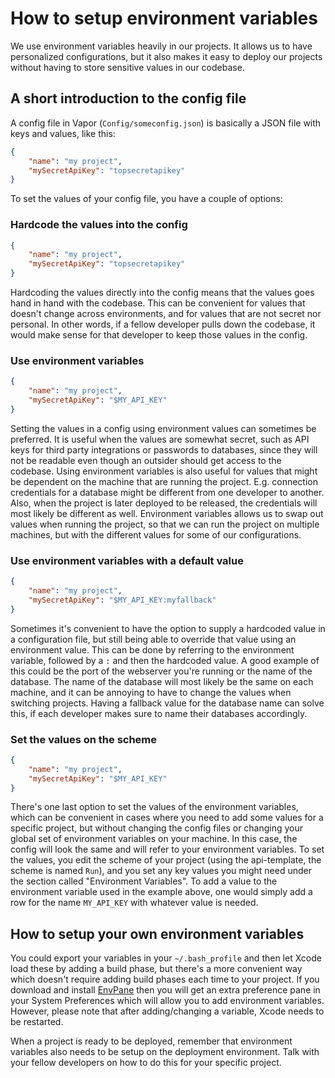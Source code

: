 # How to setup environment variables

We use environment variables heavily in our projects. It allows us to have personalized configurations, but it also makes it easy to deploy our projects without having to store sensitive values in our codebase.



## A short introduction to the config file

A config file in Vapor (`Config/someconfig.json`) is basically a JSON file with keys and values, like this:



```json
{
    "name": "my project",
    "mySecretApiKey": "topsecretapikey"
}
```





To set the values of your config file, you have a couple of options:



### Hardcode the values into the config

```json
{
    "name": "my project",
    "mySecretApiKey": "topsecretapikey"
}
```



Hardcoding the values directly into the config means that the values goes hand in hand with the codebase. This can be convenient for values that doesn't change across environments, and for values that are not secret nor personal. In other words, if a fellow developer pulls down the codebase, it would make sense for that developer to keep those values in the config.



### Use environment variables

```json
{
    "name": "my project",
    "mySecretApiKey": "$MY_API_KEY"
}
```



Setting the values in a config using environment values can sometimes be preferred. It is useful when the values are somewhat secret, such as API keys for third party integrations or passwords to databases, since they will not be readable even though an outsider should get access to the codebase. Using environment variables is also useful for values that might be dependent on the machine that are running the project. E.g. connection credentials for a database might be different from one developer to another. Also, when the project is later deployed to be released, the credentials will most likely be different as well. Environment variables allows us to swap out values when running the project, so that we can run the project on multiple machines, but with the different values for some of our configurations.



### Use environment variables with a default value

```json
{
    "name": "my project",
    "mySecretApiKey": "$MY_API_KEY:myfallback"
}
```



Sometimes it's convenient to have the option to supply a hardcoded value in a configuration file, but still being able to override that value using an environment value. This can be done by referring to the environment variable, followed by a `:` and then the hardcoded value. A good example of this could be the port of the webserver you're running or the name of the database. The name of the database will most likely be the same on each machine, and it can be annoying to have to change the values when switching projects. Having a fallback value for the database name can solve this, if each developer makes sure to name their databases accordingly.



### Set the values on the scheme

```json
{
    "name": "my project",
    "mySecretApiKey": "$MY_API_KEY"
}
```



There's one last option to set the values of the environment variables, which can be convenient in cases where you need to add some values for a specific project, but without changing the config files or changing your global set of environment variables on your machine. In this case, the config will look the same and will refer to your environment variables. To set the values, you edit the scheme of your project (using the api-template, the scheme is named `Run`), and you set any key values you might need under the section called "Environment Variables". To add a value to the environment variable used in the example above, one would simply add a row for the name `MY_API_KEY` with whatever value is needed.



## How to setup your own environment variables

You could export your variables in your `~/.bash_profile` and then let Xcode load these by adding a build phase, but there's a more convenient way which doesn't require adding build phases each time to your project. If you download and install [EnvPane](https://github.com/hschmidt/EnvPane) then you will get an extra preference pane in your System Preferences which will allow you to add environment variables. However, please note that after adding/changing a variable, Xcode needs to be restarted.

When a project is ready to be deployed, remember that environment variables also needs to be setup on the deployment environment. Talk with your fellow developers on how to do this for your specific project.